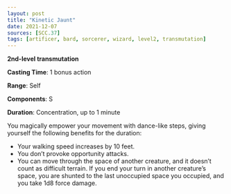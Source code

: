 ```yaml
---
layout: post
title: "Kinetic Jaunt"
date: 2021-12-07
sources: [SCC.37]
tags: [artificer, bard, sorcerer, wizard, level2, transmutation]
---
```


**2nd-level transmutation**

**Casting Time**: 1 bonus action

**Range**: Self

**Components**: S

**Duration**: Concentration, up to 1 minute

You magically empower your movement with dance-like steps, giving yourself the following benefits for the duration:

- Your walking speed increases by 10 feet.
- You don’t provoke opportunity attacks.
- You can move through the space of another creature, and it doesn’t count as difficult terrain. If you end your turn in another creature’s space, you are shunted to the last unoccupied space you occupied, and you take 1d8 force damage.
